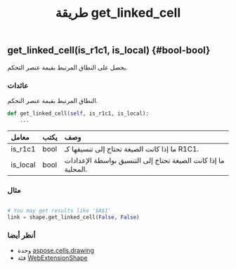 ﻿---
title: طريقة get_linked_cell
second_title: Aspose.Cells for Python via .NET API المراجع
description:
type: docs
weight: 100
url: /ar/python-net/aspose.cells.drawing/webextensionshape/get_linked_cell/
is_root: false
---
##  get_linked_cell(is_r1c1, is_local) {#bool-bool}
يحصل على النطاق المرتبط بقيمة عنصر التحكم.


###  عائدات

النطاق المرتبط بقيمة عنصر التحكم.


```python
def get_linked_cell(self, is_r1c1, is_local):
    ...
```


| معامل| يكتب| وصف|
| :- | :- | :- |
| is_r1c1 | bool | ما إذا كانت الصيغة تحتاج إلى تنسيقها كـ R1C1.|
| is_local | bool | ما إذا كانت الصيغة تحتاج إلى التنسيق بواسطة الإعدادات المحلية.|

###  مثال

```python

# You may get results like '$A$1'
link = shape.get_linked_cell(False, False)

```



###  أنظر أيضا
* وحدة [aspose.cells.drawing](../../)
* فئة [WebExtensionShape](/cells/ar/python-net/aspose.cells.drawing/webextensionshape)

